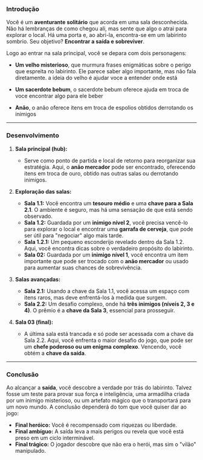 ### **Introdução**

Você é um **aventurante solitário** que acorda em uma sala desconhecida. Não há lembranças de como chegou ali, mas sente que algo o atrai para explorar o local. Há uma porta e, ao abri-la, encontra-se em um labirinto sombrio. Seu objetivo? **Encontrar a saída e sobreviver**.

Logo ao entrar na sala principal, você se depara com dois personagens:

- **Um velho misterioso**, que murmura frases enigmáticas sobre o perigo que espreita no labirinto. Ele parece saber algo importante, mas não fala diretamente. a ideia do velho é ajudar voce a entender onde está

- **Um sacerdote bebum**, o sacerdote bebum oferece ajuda em troca de voce encontrar algo para ele beber

- **Anão**, o anão oferece itens em troca de espolios obtidos derrotando os inimigos

---

### **Desenvolvimento**

1. **Sala principal (hub):**

   - Serve como ponto de partida e local de retorno para reorganizar sua estratégia. Aqui, o **anão mercador** pode ser encontrado, oferecendo itens em troca de ouro, obtido nas outras salas ou derrotando inimigos.

2. **Exploração das salas:**

   - **Sala 1.1:** Você encontra um **tesouro médio** e uma **chave para a Sala 2.1**. O ambiente é seguro, mas há uma sensação de que está sendo observado.
   - **Sala 1.2:** Guardada por um **inimigo nível 2**, você precisa vencê-lo para explorar o local e encontrar uma **garrafa de cerveja**, que pode ser útil para "negociar" algo mais tarde.
   - **Sala 1.2.1:** Um pequeno esconderijo revelado dentro da Sala 1.2. Aqui, você encontra dicas sobre o verdadeiro propósito do labirinto.
   - **Sala 02:** Guardada por um **inimigo nível 1**, você encontra um item importante que pode ser trocado com o **anão mercador** ou usado para aumentar suas chances de sobrevivência.

3. **Salas avançadas:**

   - **Sala 2.1:** Usando a chave da Sala 1.1, você acessa um espaço com itens raros, mas deve enfrentá-los à medida que surgem.
   - **Sala 2.2:** Um desafio complexo, onde há **três inimigos (níveis 2, 3 e 4)**. O prêmio é a **chave da Sala 3**, essencial para prosseguir.

4. **Sala 03 (final):**
   - A última sala está trancada e só pode ser acessada com a chave da Sala 2.2. Aqui, você enfrenta o maior desafio do jogo, que pode ser um **chefe poderoso ou um enigma complexo**. Vencendo, você obtém a **chave da saída**.

---

### **Conclusão**

Ao alcançar a **saída**, você descobre a verdade por trás do labirinto. Talvez fosse um teste para provar sua força e inteligência, uma armadilha criada por um inimigo misterioso, ou um artefato mágico que o transportará para um novo mundo. A conclusão dependerá do tom que você quiser dar ao jogo:

- **Final heróico:** Você é recompensado com riquezas ou liberdade.
- **Final ambíguo:** A saída leva a mais perigos ou revela que você está preso em um ciclo interminável.
- **Final trágico:** O jogador descobre que não era o herói, mas sim o "vilão" manipulado.

